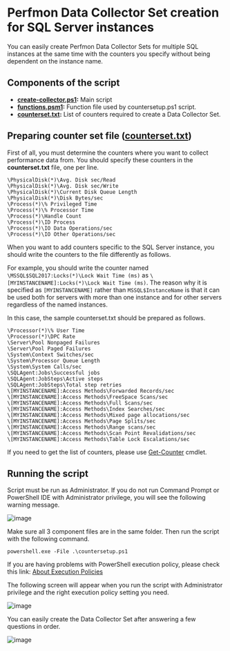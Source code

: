 # Perfmon Data Collector Set creation for SQL Server instances
You can easily create Perfmon Data Collector Sets for multiple SQL instances at the same time with the counters you specify without being dependent on the instance name.
## Components of the script
* **[create-collector.ps1](https://github.com/yigitaktan/PerfmonSetup/blob/main/create-collector.ps1):** Main script
* **[functions.psm1](https://github.com/yigitaktan/PerfmonSetup/blob/main/functions.psm1):** Function file used by countersetup.ps1 script.
* **[counterset.txt](https://github.com/yigitaktan/PerfmonSetup/blob/main/counterset.txt):** List of counters required to create a Data Collector Set.
## Preparing counter set file ([counterset.txt](https://github.com/yigitaktan/PerfmonSetup/blob/main/counterset.txt))
First of all, you must determine the counters where you want to collect performance data from. You should specify these counters in the **counterset.txt** file, one per line.
```
\PhysicalDisk(*)\Avg. Disk sec/Read
\PhysicalDisk(*)\Avg. Disk sec/Write
\PhysicalDisk(*)\Current Disk Queue Length
\PhysicalDisk(*)\Disk Bytes/sec
\Process(*)\% Privileged Time
\Process(*)\% Processor Time
\Process(*)\Handle Count
\Process(*)\ID Process
\Process(*)\IO Data Operations/sec
\Process(*)\IO Other Operations/sec
```

When you want to add counters specific to the SQL Server instance, you should write the counters to the file differently as follows.

For example, you should write the counter named `\MSSQL$SQL2017:Locks(*)\Lock Wait Time (ms)` as `\[MYINSTANCENAME]:Locks(*)\Lock Wait Time (ms)`. The reason why it is specified as `[MYINSTANCENAME]` rather than `MSSQL$InstanceName` is that it can be used both for servers with more than one instance and for other servers regardless of the named instances.

In this case, the sample counterset.txt should be prepared as follows.
```
\Processor(*)\% User Time
\Processor(*)\DPC Rate
\Server\Pool Nonpaged Failures
\Server\Pool Paged Failures
\System\Context Switches/sec
\System\Processor Queue Length
\System\System Calls/sec
\SQLAgent:Jobs\Successful jobs
\SQLAgent:JobSteps\Active steps
\SQLAgent:JobSteps\Total step retries
\[MYINSTANCENAME]:Access Methods\Forwarded Records/sec
\[MYINSTANCENAME]:Access Methods\FreeSpace Scans/sec
\[MYINSTANCENAME]:Access Methods\Full Scans/sec
\[MYINSTANCENAME]:Access Methods\Index Searches/sec
\[MYINSTANCENAME]:Access Methods\Mixed page allocations/sec
\[MYINSTANCENAME]:Access Methods\Page Splits/sec
\[MYINSTANCENAME]:Access Methods\Range scans/sec
\[MYINSTANCENAME]:Access Methods\Scan Point Revalidations/sec
\[MYINSTANCENAME]:Access Methods\Table Lock Escalations/sec
```

If you need to get the list of counters, please use [Get-Counter](https://docs.microsoft.com/en-us/powershell/module/microsoft.powershell.diagnostics/get-counter?view=powershell-7.1) cmdlet.

## Running the script
Script must be run as Administrator.
If you do not run Command Prompt or PowerShell IDE with Administrator privilege, you will see the following warning message.

![image](https://user-images.githubusercontent.com/51110247/134901242-243be960-6f8f-4379-a853-4c61c9992248.png)

Make sure all 3 component files are in the same folder. Then run the script with the following command.

`powershell.exe -File .\countersetup.ps1`

If you are having problems with PowerShell execution policy, please check this link: [About Execution Policies](https://docs.microsoft.com/en-us/powershell/module/microsoft.powershell.core/about/about_execution_policies?view=powershell-7.1)

The following screen will appear when you run the script with Administrator privilege and the right execution policy setting you need.

![image](https://user-images.githubusercontent.com/51110247/135044020-561dc4a8-6ed8-4bd4-9f2c-9c6094792ae8.png)

You can easily create the Data Collector Set after answering a few questions in order.

![image](https://user-images.githubusercontent.com/51110247/135069078-4c366c8e-b207-4251-84e5-98e995accd44.png)
